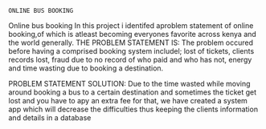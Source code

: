     ONLINE BUS BOOKING 

Online bus booking 
In this project i identifed  aproblem statement of online booking,of which is atleast becoming everyones favorite across kenya and the world generally.
THE PROBLEM STATEMENT IS:
The problem occured before having a comprised booking system includel; lost of tickets, clients records lost, fraud due to no record of who paid and who has not, energy and time wasting due to booking a destination.

PROBLEM STATEMENT SOLUTION:
Due to the time wasted while moving around booking a bus to a certain destination and sometimes the ticket get lost and you have to apy an extra fee for that, we have created a system app which will decrease the difficulties thus keeping the clients information and details in a database
